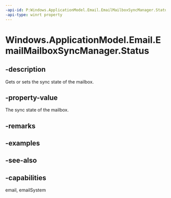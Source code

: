 ```yaml
---
-api-id: P:Windows.ApplicationModel.Email.EmailMailboxSyncManager.Status
-api-type: winrt property
---
```


<!-- Property syntax
public Windows.ApplicationModel.Email.EmailMailboxSyncStatus Status { get;  set; }
-->

# Windows.ApplicationModel.Email.EmailMailboxSyncManager.Status

## -description
Gets or sets the sync state of the mailbox.

## -property-value
The sync state of the mailbox.

## -remarks

## -examples

## -see-also

## -capabilities
email, emailSystem
